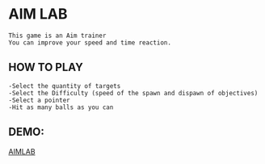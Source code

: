 # AIM LAB
    This game is an Aim trainer
    You can improve your speed and time reaction.

## HOW TO PLAY
    -Select the quantity of targets
    -Select the Difficulty (speed of the spawn and dispawn of objectives)
    -Select a pointer 
    -Hit as many balls as you can

## DEMO:
[AIMLAB](https://alexucedacintas.github.io/Project-1-Aimlab/)

  
    
        
